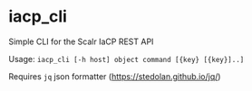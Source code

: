 # iacp_cli
Simple CLI for the Scalr IaCP REST API

Usage: `iacp_cli [-h host] object command [{key} [{key}]..]`

Requires `jq` json formatter (https://stedolan.github.io/jq/)
